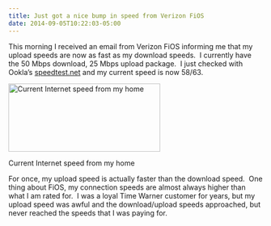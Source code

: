 ```yaml
---
title: Just got a nice bump in speed from Verizon FiOS
date: 2014-09-05T10:22:03-05:00
---
```

This morning I received an email from Verizon FiOS informing me that my upload speeds are now as fast as my download speeds.  I currently have the 50 Mbps download, 25 Mbps upload package.  I just checked with Ookla&#8217;s [speedtest.net](http://www.speedtest.net/ "Speedtest.net by Ookla") and my current speed is now 58/63.

<div style="width: 310px" class="wp-caption alignright">
  <a href="http://www.speedtest.net/my-result/3738288134"><img loading="lazy" src="https://i2.wp.com/www.speedtest.net/result/3738288134.png?resize=300%2C135" alt="Current Internet speed from my home" width="300" height="135"  /></a>
  
  <p class="wp-caption-text">
    Current Internet speed from my home
  </p>
</div>

For once, my upload speed is actually faster than the download speed.  One thing about FiOS, my connection speeds are almost always higher than what I am rated for.  I was a loyal Time Warner customer for years, but my upload speed was awful and the download/upload speeds approached, but never reached the speeds that I was paying for.
